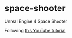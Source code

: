 # space-shooter
Unreal Engine 4 Space Shooter  
  
Following [this YouTube tutorial](https://www.youtube.com/playlist?list=PLwmGmCVti_dBUu-57WkLips2kq2bT_4wO)
